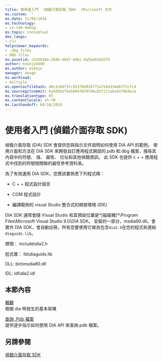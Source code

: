 ```yaml
---
title: 使用者入門 （偵錯介面存取 SDK） |Microsoft 文件
ms.custom: ''
ms.date: 11/04/2016
ms.technology:
- vs-ide-debug
ms.topic: conceptual
dev_langs:
- C++
helpviewer_keywords:
- .dbg files
- DBG files
ms.assetid: cb3d040a-2846-40d7-bdbc-8a5beb5dd2f6
author: mikejo5000
ms.author: mikejo
manager: douge
ms.workload:
- multiple
ms.openlocfilehash: d0c3c6df3fc92370d939771a7e94334db7f2cfc4
ms.sourcegitcommit: 6a9d5bd75e50947659fd6c837111a6a547884e2a
ms.translationtype: HT
ms.contentlocale: zh-TW
ms.lasthandoff: 04/16/2018
---
```

# <a name="getting-started-debug-interface-access-sdk"></a>使用者入門 (偵錯介面存取 SDK)
偵錯介面存取 (DIA) SDK 會提供您與指示文件說明如何使用 DIA API 的範例。 使用介面和方法在 DIA SDK 來開發自訂應用程式開啟的.pdb 和.dbg 檔案，搜尋其內容中的符號、 值、 屬性、 位址和其他偵錯資訊。 此 SDK 也提供 c + + 應用程式中找到的符號相關聯的屬性參考資料表。  
  
 為了有效運用 DIA SDK，您應該要熟悉下列程式碼：  
  
-   C + + 程式設計語言  
  
-   COM 程式設計  
  
-   編譯範例的 visual Studio 整合式的開發環境 (IDE)  
  
 DIA SDK 通常會隨 Visual Studio 和其預設位置是*[磁碟機]*\Program Files\Microsoft Visual Studio 9.0\DIA SDK。 安裝的一部分，msdia90.dll，會實作 DIA SDK，會自動註冊，所有您要使用它做為包含`dia2.h`在您的程式和連結`diaguids.lib`。  
  
 標頭： include\dia2.h  
  
 程式庫： lib\diaguids.lib  
  
 DLL: bin\msdia80.dll  
  
 IDL: idl\dia2.idl  
  
## <a name="in-this-section"></a>本節內容  
 [概觀](../../debugger/debug-interface-access/overview-debug-interface-access-sdk.md)  
 檢閱 dia 時發生的基本架構  
  
 [查詢 .Pdb 檔案](../../debugger/debug-interface-access/querying-the-dot-pdb-file.md)  
 提供逐步指示如何使用 DIA API 來查詢.pdb 檔案。  
  
## <a name="see-also"></a>另請參閱  
 [偵錯介面存取 SDK](../../debugger/debug-interface-access/debug-interface-access-sdk.md)